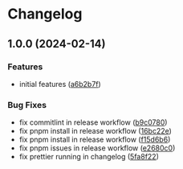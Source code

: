 # Changelog

## 1.0.0 (2024-02-14)


### Features

* initial features ([a6b2b7f](https://github.com/anaryaputra/nextjs-starter-kit/commit/a6b2b7f60dd9a5fce65e92b8e98f44f9d5ca4566))


### Bug Fixes

* fix commitlint in release workflow ([b9c0780](https://github.com/anaryaputra/nextjs-starter-kit/commit/b9c0780d1655161a1f5745df63e5c03fc020c866))
* fix pnpm install in release workflow ([16bc22e](https://github.com/anaryaputra/nextjs-starter-kit/commit/16bc22ecb6bd289341867ff14f4c8d1c8b2de0d7))
* fix pnpm install in release workflow ([f15d6b6](https://github.com/anaryaputra/nextjs-starter-kit/commit/f15d6b6058deaa01ff0c4eb3f470ddc520b449bb))
* fix pnpm issues in release workflow ([e2680c0](https://github.com/anaryaputra/nextjs-starter-kit/commit/e2680c0098027d59f0d497b384e352fa1dbbba65))
* fix prettier running in changelog ([5fa8f22](https://github.com/anaryaputra/nextjs-starter-kit/commit/5fa8f22777073763ef3611141595eb8666c7d02e))
